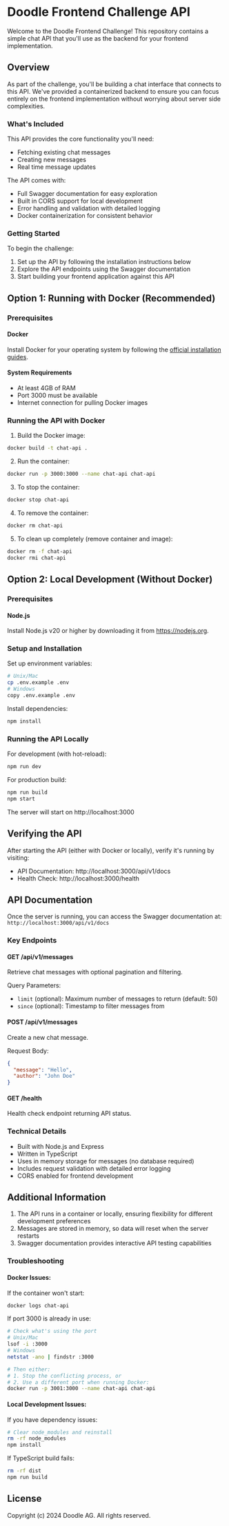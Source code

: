 # Doodle Frontend Challenge API

Welcome to the Doodle Frontend Challenge! This repository contains a simple chat API that you'll use as the backend for your frontend implementation.

## Overview

As part of the challenge, you'll be building a chat interface that connects to this API. We've provided a containerized backend to ensure you can focus entirely on the frontend implementation without worrying about server side complexities.

### What's Included

This API provides the core functionality you'll need:

- Fetching existing chat messages
- Creating new messages
- Real time message updates

The API comes with:

- Full Swagger documentation for easy exploration
- Built in CORS support for local development
- Error handling and validation with detailed logging
- Docker containerization for consistent behavior

### Getting Started

To begin the challenge:

1. Set up the API by following the installation instructions below
2. Explore the API endpoints using the Swagger documentation
3. Start building your frontend application against this API

## Option 1: Running with Docker (Recommended)

### Prerequisites

#### Docker

Install Docker for your operating system by following the [official installation guides](https://docs.docker.com/).

#### System Requirements

- At least 4GB of RAM
- Port 3000 must be available
- Internet connection for pulling Docker images

### Running the API with Docker

1. Build the Docker image:

```bash
docker build -t chat-api .
```

2. Run the container:

```bash
docker run -p 3000:3000 --name chat-api chat-api
```

3. To stop the container:

```bash
docker stop chat-api
```

4. To remove the container:

```bash
docker rm chat-api
```

5. To clean up completely (remove container and image):

```bash
docker rm -f chat-api
docker rmi chat-api
```

## Option 2: Local Development (Without Docker)

### Prerequisites

#### Node.js

Install Node.js v20 or higher by downloading it from https://nodejs.org.

### Setup and Installation

Set up environment variables:

```bash
# Unix/Mac
cp .env.example .env
# Windows
copy .env.example .env
```

Install dependencies:

```bash
npm install
```

### Running the API Locally

For development (with hot-reload):

```bash
npm run dev
```

For production build:

```bash
npm run build
npm start
```

The server will start on http://localhost:3000

## Verifying the API

After starting the API (either with Docker or locally), verify it's running by visiting:

- API Documentation: http://localhost:3000/api/v1/docs
- Health Check: http://localhost:3000/health

## API Documentation

Once the server is running, you can access the Swagger documentation at:
`http://localhost:3000/api/v1/docs`

### Key Endpoints

#### GET /api/v1/messages

Retrieve chat messages with optional pagination and filtering.

Query Parameters:

- `limit` (optional): Maximum number of messages to return (default: 50)
- `since` (optional): Timestamp to filter messages from

#### POST /api/v1/messages

Create a new chat message.

Request Body:

```json
{
  "message": "Hello",
  "author": "John Doe"
}
```

#### GET /health

Health check endpoint returning API status.

### Technical Details

- Built with Node.js and Express
- Written in TypeScript
- Uses in memory storage for messages (no database required)
- Includes request validation with detailed error logging
- CORS enabled for frontend development

## Additional Information

1. The API runs in a container or locally, ensuring flexibility for different development preferences
2. Messages are stored in memory, so data will reset when the server restarts
3. Swagger documentation provides interactive API testing capabilities

### Troubleshooting

#### Docker Issues:

If the container won't start:

```bash
docker logs chat-api
```

If port 3000 is already in use:

```bash
# Check what's using the port
# Unix/Mac
lsof -i :3000
# Windows
netstat -ano | findstr :3000

# Then either:
# 1. Stop the conflicting process, or
# 2. Use a different port when running Docker:
docker run -p 3001:3000 --name chat-api chat-api
```

#### Local Development Issues:

If you have dependency issues:

```bash
# Clear node_modules and reinstall
rm -rf node_modules
npm install
```

If TypeScript build fails:

```bash
rm -rf dist
npm run build
```

## License

Copyright (c) 2024 Doodle AG. All rights reserved.
